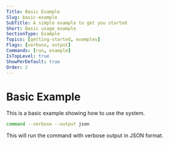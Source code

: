 ```yaml
---
Title: Basic Example
Slug: basic-example
SubTitle: A simple example to get you started
Short: Basic usage example
SectionType: Example
Topics: [getting-started, examples]
Flags: [verbose, output]
Commands: [run, example]
IsTopLevel: true
ShowPerDefault: true
Order: 2
---
```


# Basic Example

This is a basic example showing how to use the system.

```bash
command --verbose --output json
```

This will run the command with verbose output in JSON format.

